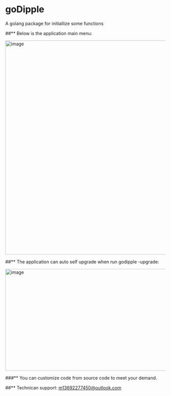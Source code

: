 # goDipple
 A golang package for initiallize some functions
 
##** Below is the application main menu:
 
<img width="1276" height="673" alt="image" src="https://github.com/user-attachments/assets/b6b3477d-9886-4a66-93f7-7000165af00e" />

##** The application can auto self upgrade when run godipple -upgrade:

<img width="1343" height="320" alt="image" src="https://github.com/user-attachments/assets/42eb7559-49c0-47f7-a517-d25ce6547dd1" />

###** You can customize code from source code to meet your demand.

##** Technican support: m13692277450@outlook.com


